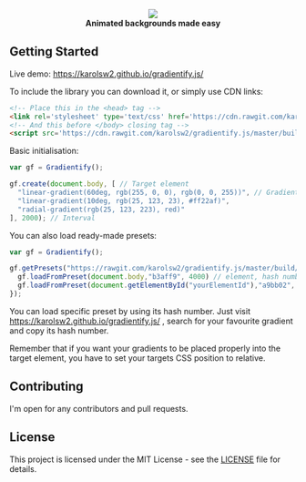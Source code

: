 <p align="center">
  <img src="https://image.ibb.co/eGhiZc/logo.png"><br>
  <b>Animated backgrounds made easy</b>
</p>

## Getting Started

Live demo: https://karolsw2.github.io/gradientify.js/

To include the library you can download it, or simply use CDN links:
```html
<!-- Place this in the <head> tag -->
<link rel='stylesheet' type='text/css' href='https://cdn.rawgit.com/karolsw2/gradientify.js/06564801/build/gradientify.css'>
<!-- And this before </body> closing tag -->
<script src='https://cdn.rawgit.com/karolsw2/gradientify.js/master/build/gradientify.js'>
```

Basic initialisation:

```javascript
var gf = Gradientify();

gf.create(document.body, [ // Target element
  "linear-gradient(60deg, rgb(255, 0, 0), rgb(0, 0, 255))", // Gradients CSS
  "linear-gradient(10deg, rgb(25, 123, 23), #ff22af)",
  "radial-gradient(rgb(25, 123, 223), red)"
], 2000); // Interval
```

You can also load ready-made presets:

```javascript
var gf = Gradientify();

gf.getPresets("https://rawgit.com/karolsw2/gradientify.js/master/build/presets.json", () => { 
  gf.loadFromPreset(document.body,"b3aff9", 4000) // element, hash number, interval
  gf.loadFromPreset(document.getElementById("yourElementId"),"a9bb02", 3600)
});
```
You can load specific preset by using its hash number.
Just visit https://karolsw2.github.io/gradientify.js/ , search for your favourite gradient and copy its hash number.

Remember that if you want your gradients to be placed properly into the target element, you have to set your targets CSS position to relative.


## Contributing

I'm open for any contributors and pull requests.

## License

This project is licensed under the MIT License - see the [LICENSE](LICENSE) file for details.


